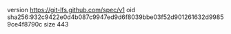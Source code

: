 version https://git-lfs.github.com/spec/v1
oid sha256:932c9422e0d4b087c9947ed9d6f8039bbe03f52d901261632d99859ce4f8790c
size 443
